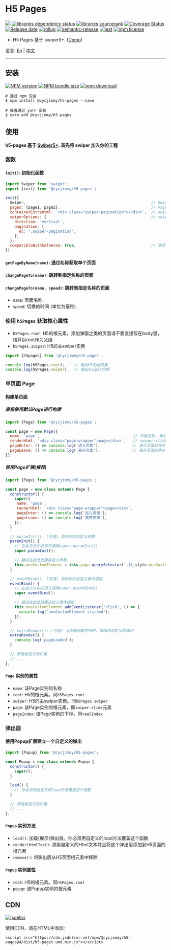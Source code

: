 # H5 Pages
![][workflows-badge-image]
[![libraries dependency status][libraries-status-image]][libraries-status-url]
[![libraries sourcerank][libraries-sourcerank-image]][libraries-sourcerank-url]
[![Coverage Status][coverage-image]][coverage-url]
[![Release date][release-date-image]][release-url]
[![rollup][rollup-image]][rollup-url]
[![semantic-release][semantic-image]][semantic-url]
[![jest][jest-image]][jest-url]
[![npm license][license-image]][download-url]

* H5 Pages 基于 swiper5+. ([Demo][github-pages-url])

语言: [En][Readme-url-En] | [中文][Readme-url-ZhCN]
***

## 安装
[![NPM version][npm-image]][npm-url]
[![NPM bundle size][npm-bundle-size-image]][npm-url]
[![npm download][download-image]][download-url]

```shell
# 通过 npm 安装
$ npm install @cycjimmy/h5-pages --save

# 或者通过 yarn 安装
$ yarn add @cycjimmy/h5-pages
```

## 使用
**h5-pages 基于 [Swiper5+](https://github.com/nolimits4web/Swiper). 首先将 swiper 加入你的工程**

### 函数 
#### `init()`: 初始化函数
```javascript
import Swiper from 'swiper';
import {init} from '@cycjimmy/h5-pages';

init({
  Swiper,                                                       // Swiper的构造函数
  pages: [page1, page2],                                        // Page实例组成的数组
  containerExtraHtml: `<div class="swiper-pagination"></div>`,  // swiper-container下额外的Html，比如导航器等
  swiperOptions: {                                              // swiper的配置项(不支持loop)
    direction: 'vertical',
    pagination: {
      el: '.swiper-pagination',
    },
  },
  compatibleWithSafeArea: true,                                 // 是否兼容刘海屏的安全区，默认为ture
})
```

#### `getPageByName(name)`: 通过名称获取单个页面
#### `changePageTo(name)`: 跳转到指定名称的页面
#### `changePageTo(name, speed)`: 跳转到指定名称的页面
* `name`: 页面名称.
* `speed`: 切换的时间 (单位为毫秒).

### 使用 `h5Pages` 获取核心属性 
* `h5Pages.root`: H5的根元素，添加弹窗之类的页面请不要直接写在body里，推荐以root作为父级
* `h5Pages.swiper`: H5的主swiper实例 

```javascript
import {h5pages} from '@cycjimmy/h5-pages';

console.log(h5Pages.root);    // 输出H5的根元素
console.log(h5Pages.swiper);  // 输出swiper实例
```

### 单页面 Page
#### 构建单页面
##### 直接使用默认Page进行构建
```javascript
import {Page} from '@cycjimmy/h5-pages';

const page = new Page({
  name: 'page',                                         // 页面名称. 默认为"page"加下标，如"page0"
  renderHtml: `<div class="page-wrapper">page</div>`,   // swiper-slide内的Html结构
  pageEnter: () => console.log('进入页面'),              // 进入页面的钩子函数
  pageLeave: () => console.log('离开页面'),              // 离开页面的钩子函数
});
```

##### 使用Page扩展(推荐)
```javascript
import {Page} from '@cycjimmy/h5-pages';

const page = new class extends Page {
  constructor() {
    super({
     name: 'page',
     renderHtml: `<div class="page-wrapper">page</div>`,
     pageEnter: () => console.log('进入页面'),
     pageLeave: () => console.log('离开页面'), 
    });
  }

  // paramInit(): [可选] 添加你的自定义参数.
  paramInit() {
    // 在此方法中必须先调用super.paramInit()
    super.paramInit();  

    // 建议在此处放置自定义参数.
    this.oneCustomElement = this.page.querySelector(`.${_style.oneCustomElement}`);
  }

  // eventBind(): [可选] 添加你的自定义事件绑定.
  eventBind() {
    // 在此方法中必须先调用super.eventBind()
    super.eventBind();

    // 建议在此处放置自定义事件绑定.
    this.oneCustomElement.addEventListener('click', () => {
      console.log('oneCustomElement clicked');
    });
  }

  // extraRender(): [可选] 当页面加载完毕时，增加你自定义的操作
  extraRender() {
    console.log('pageLoaded');
  }

  // 其他自定义的扩展
  // ... 
};
```

#### `Page` 实例的属性
* `name`: 该Page实例的名称
* `root`: H5的根元素。同`h5Pages.root`
* `swiper`: H5的主swiper实例。同`h5Pages.swiper`
* `page`: 该Page实例的根元素，即`swiper-slide`元素
* `pageIndex`: 该Page实例的下标，同`realIndex`

### 弹出层
#### 使用Popup扩展建立一个自定义的弹出
```javascript
import {Popup} from '@cycjimmy/h5-pages';

const Popup = new class extends Popup {
  constructor() {
    super();
  }

  load() {
    // 你必须用自定义的load方法覆盖这个函数
  }

  // 其他自定义的扩展
  // ... 
};
```

#### `Popup` 实例方法
* `load()`: 加载(展示)弹出层。你必须用自定义的load方法覆盖这个函数
* `render(htmlText)`: 渲染自定义的Html文本并且将这个弹出层添加到H5页面的根元素
* `remove()`: 将弹出层从H5页面根元素中移除.

#### `Popup` 实例属性
* `root`: H5的根元素。同`h5Pages.root`
* `popup`: 该Popup实例的根元素

## CDN
[![jsdelivr][jsdelivr-image]][jsdelivr-url]

使用CDN，请在HTML中添加:
```text
<script src="https://cdn.jsdelivr.net/npm/@cycjimmy/h5-pages@4/dist/h5-pages.umd.min.js"></script>
```

<!-- Links: -->
[npm-image]: https://img.shields.io/npm/v/@cycjimmy/h5-pages
[npm-url]: https://npmjs.org/package/@cycjimmy/h5-pages
[npm-bundle-size-image]: https://img.shields.io/bundlephobia/min/@cycjimmy/h5-pages

[download-image]: https://img.shields.io/npm/dt/@cycjimmy/h5-pages
[download-url]: https://npmjs.org/package/@cycjimmy/h5-pages

[jsdelivr-image]: https://img.shields.io/jsdelivr/npm/hy/@cycjimmy/h5-pages
[jsdelivr-url]: https://www.jsdelivr.com/package/npm/@cycjimmy/h5-pages

[workflows-badge-image]: https://github.com/cycjimmy/h5-pages/workflows/Test%20CI/badge.svg

[libraries-status-image]: https://img.shields.io/librariesio/release/npm/@cycjimmy/h5-pages
[libraries-sourcerank-image]: https://img.shields.io/librariesio/sourcerank/npm/@cycjimmy/h5-pages
[libraries-status-url]: https://libraries.io/github/cycjimmy/h5-pages
[libraries-sourcerank-url]: https://libraries.io/npm/@cycjimmy%2Fh5-pages

[coverage-image]: https://img.shields.io/coveralls/github/cycjimmy/h5-pages
[coverage-url]: https://coveralls.io/github/cycjimmy/h5-pages

[release-date-image]: https://img.shields.io/github/release-date/cycjimmy/h5-pages
[release-url]: https://github.com/cycjimmy/h5-pages/releases

[rollup-image]: https://img.shields.io/github/package-json/dependency-version/cycjimmy/h5-pages/dev/rollup
[rollup-url]: https://github.com/rollup/rollup

[semantic-image]: https://img.shields.io/badge/%20%20%F0%9F%93%A6%F0%9F%9A%80-semantic--release-e10079.svg
[semantic-url]: https://github.com/semantic-release/semantic-release

[jest-image]: https://img.shields.io/badge/tested_with-jest-99424f.svg
[jest-url]: https://github.com/facebook/jest

[license-image]: https://img.shields.io/npm/l/@cycjimmy/h5-pages

[github-pages-url]: https://cycjimmy.github.io/h5-pages/

[Readme-url-En]: https://github.com/cycjimmy/h5-pages/blob/main/README.md
[Readme-url-ZhCN]: https://github.com/cycjimmy/h5-pages/blob/main/README_zhCN.md
